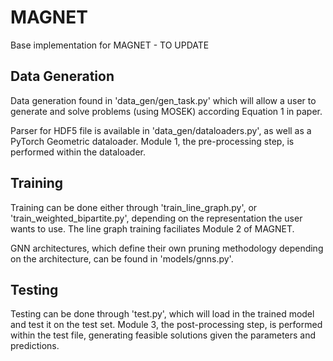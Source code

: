 # MAGNET
Base implementation for MAGNET - TO UPDATE

## Data Generation
Data generation found in 'data_gen/gen_task.py' which will allow a user to generate and solve problems (using MOSEK) according Equation 1 in paper.

Parser for HDF5 file is available in 'data_gen/dataloaders.py', as well as a PyTorch Geometric dataloader. Module 1, the pre-processing step, is performed within the dataloader. 

## Training
Training can be done either through 'train_line_graph.py', or 'train_weighted_bipartite.py', depending on the representation the user wants to use. The line graph training faciliates Module 2 of MAGNET. 

GNN architectures, which define their own pruning methodology depending on the architecture, can be found in 'models/gnns.py'. 

## Testing
Testing can be done through 'test.py', which will load in the trained model and test it on the test set. Module 3, the post-processing step, is performed within the test file, generating feasible solutions given the parameters and predictions. 


